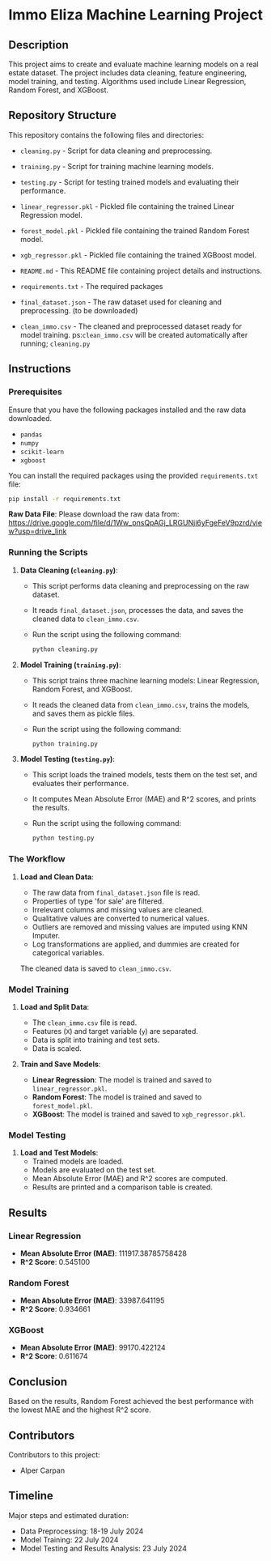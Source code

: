 # Immo Eliza Machine Learning Project

## Description

This project aims to create and evaluate machine learning models on a real estate dataset. The project includes data cleaning, feature engineering, model training, and testing. Algorithms used include Linear Regression, Random Forest, and XGBoost.

## Repository Structure

This repository contains the following files and directories:

- `cleaning.py` - Script for data cleaning and preprocessing.
- `training.py` - Script for training machine learning models.
- `testing.py` - Script for testing trained models and evaluating their performance.
- `linear_regressor.pkl` - Pickled file containing the trained Linear Regression model.
- `forest_model.pkl` - Pickled file containing the trained Random Forest model.
- `xgb_regressor.pkl` - Pickled file containing the trained XGBoost model.
- `README.md` - This README file containing project details and instructions.
- `requirements.txt` - The required packages 

- `final_dataset.json` - The raw dataset used for cleaning and preprocessing. (to be downloaded)
- `clean_immo.csv` - The cleaned and preprocessed dataset ready for model training.
ps:`clean_immo.csv` will be created automatically after running; `cleaning.py`

## Instructions

### Prerequisites

Ensure that you have the following packages installed and the raw data downloaded.

- `pandas`
- `numpy`
- `scikit-learn`
- `xgboost`

You can install the required packages using the provided `requirements.txt` file:

```sh
pip install -r requirements.txt
```
**Raw Data File**: Please download the raw data from: <https://drive.google.com/file/d/1Ww_pnsQpAGj_LRGUNji6yFgeFeV9pzrd/view?usp=drive_link>

### Running the Scripts

1. **Data Cleaning (`cleaning.py`)**:
   - This script performs data cleaning and preprocessing on the raw dataset.
   - It reads `final_dataset.json`, processes the data, and saves the cleaned data to `clean_immo.csv`.
   - Run the script using the following command:

     ```sh
     python cleaning.py
     ```

2. **Model Training (`training.py`)**:
   - This script trains three machine learning models: Linear Regression, Random Forest, and XGBoost.
   - It reads the cleaned data from `clean_immo.csv`, trains the models, and saves them as pickle files.
   - Run the script using the following command:

     ```sh
     python training.py
     ```

3. **Model Testing (`testing.py`)**:
   - This script loads the trained models, tests them on the test set, and evaluates their performance.
   - It computes Mean Absolute Error (MAE) and R^2 scores, and prints the results.
   - Run the script using the following command:

     ```sh
     python testing.py
     ```

### The Workflow

1. **Load and Clean Data**:
   - The raw data from `final_dataset.json` file is read.
   - Properties of type 'for sale' are filtered.
   - Irrelevant columns and missing values are cleaned.
   - Qualitative values are converted to numerical values.
   - Outliers are removed and missing values are imputed using KNN Imputer.
   - Log transformations are applied, and dummies are created for categorical variables.

   The cleaned data is saved to `clean_immo.csv`. 

### Model Training

1. **Load and Split Data**:
   - The `clean_immo.csv` file is read.
   - Features (`X`) and target variable (`y`) are separated.
   - Data is split into training and test sets.
   - Data is scaled.

2. **Train and Save Models**:
   - **Linear Regression**: The model is trained and saved to `linear_regressor.pkl`.
   - **Random Forest**: The model is trained and saved to `forest_model.pkl`.
   - **XGBoost**: The model is trained and saved to `xgb_regressor.pkl`.

### Model Testing

1. **Load and Test Models**:
   - Trained models are loaded.
   - Models are evaluated on the test set.
   - Mean Absolute Error (MAE) and R^2 scores are computed.
   - Results are printed and a comparison table is created.

## Results

### Linear Regression
- **Mean Absolute Error (MAE)**: 111917.38785758428
- **R^2 Score**: 0.545100

### Random Forest
- **Mean Absolute Error (MAE)**: 33987.641195
- **R^2 Score**: 0.934661

### XGBoost
- **Mean Absolute Error (MAE)**: 99170.422124
- **R^2 Score**: 0.611674

## Conclusion

Based on the results, Random Forest achieved the best performance with the lowest MAE and the highest R^2 score. 

## Contributors

Contributors to this project:
- Alper Carpan

## Timeline

Major steps and estimated duration:
- Data Preprocessing: 18-19 July 2024
- Model Training: 22 July 2024
- Model Testing and Results Analysis: 23 July 2024

